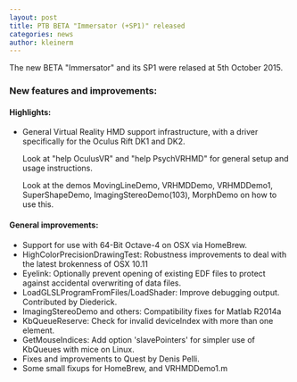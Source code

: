 ```yaml
---
layout: post
title: PTB BETA "Immersator (+SP1)" released
categories: news
author: kleinerm
---
```


The new BETA "Immersator" and its SP1 were relased at 5th October 2015.

### New features and improvements:

#### Highlights:

- General Virtual Reality HMD support infrastructure, with a driver specifically for the Oculus Rift DK1 and DK2.

  Look at "help OculusVR" and "help PsychVRHMD" for general setup and usage instructions.
  
  Look at the demos MovingLineDemo, VRHMDDemo, VRHMDDemo1, SuperShapeDemo, ImagingStereoDemo(103), MorphDemo on how to use this.

#### General improvements:

- Support for use with 64-Bit Octave-4 on OSX via HomeBrew.
- HighColorPrecisionDrawingTest: Robustness improvements to deal with the latest brokenness of OSX 10.11
- Eyelink: Optionally prevent opening of existing EDF files to protect against accidental overwriting of data files.
- LoadGLSLProgramFromFiles/LoadShader: Improve debugging output. Contributed by Diederick.
- ImagingStereoDemo and others: Compatibility fixes for Matlab R2014a
- KbQueueReserve: Check for invalid deviceIndex with more than one element.
- GetMouseIndices: Add option 'slavePointers' for simpler use of KbQueues with mice on Linux.
- Fixes and improvements to Quest by Denis Pelli.
- Some small fixups for HomeBrew, and VRHMDDemo1.m
